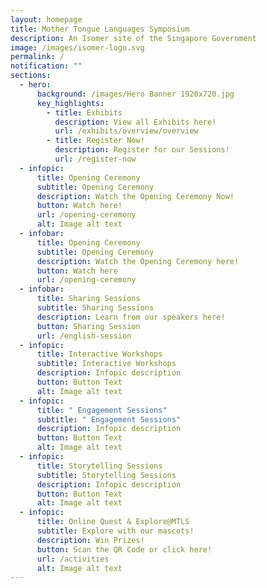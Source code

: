 ```yaml
---
layout: homepage
title: Mother Tongue Languages Symposium
description: An Isomer site of the Singapore Government
image: /images/isomer-logo.svg
permalink: /
notification: ""
sections:
  - hero:
      background: /images/Hero Banner 1920x720.jpg
      key_highlights:
        - title: Exhibits
          description: View all Exhibits here!
          url: /exhibits/overview/overview
        - title: Register Now!
          description: Register for our Sessions!
          url: /register-now
  - infopic:
      title: Opening Ceremony
      subtitle: Opening Ceremony
      description: Watch the Opening Ceremony Now!
      button: Watch here!
      url: /opening-ceremony
      alt: Image alt text
  - infobar:
      title: Opening Ceremony
      subtitle: Opening Ceremony
      description: Watch the Opening Ceremony here!
      button: Watch here
      url: /opening-ceremony
  - infobar:
      title: Sharing Sessions
      subtitle: Sharing Sessions
      description: Learn from our speakers here!
      button: Sharing Session
      url: /english-session
  - infopic:
      title: Interactive Workshops
      subtitle: Interactive Workshops
      description: Infopic description
      button: Button Text
      alt: Image alt text
  - infopic:
      title: " Engagement Sessions​"
      subtitle: " Engagement Sessions​"
      description: Infopic description
      button: Button Text
      alt: Image alt text
  - infopic:
      title: Storytelling Sessions
      subtitle: Storytelling Sessions
      description: Infopic description
      button: Button Text
      alt: Image alt text
  - infopic:
      title: Online Quest & Explore@MTLS
      subtitle: Explore with our mascots!
      description: Win Prizes!
      button: Scan the QR Code or click here!
      url: /activities
      alt: Image alt text
---
```

